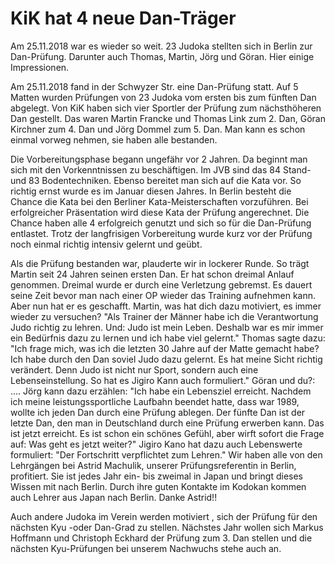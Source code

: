 # KiK hat 4 neue Dan-Träger

Am 25.11.2018 war es wieder so weit. 23 Judoka stellten sich in Berlin zur Dan-Prüfung. 
Darunter auch Thomas, Martin, Jörg und Göran. Hier einige Impressionen.

Am 25.11.2018 fand in der Schwyzer Str. eine Dan-Prüfung statt. Auf 5 Matten wurden Prüfungen von 23 Judoka vom ersten bis zum fünften Dan abgelegt. Von KiK haben sich vier Sportler der Prüfung zum nächsthöheren Dan gestellt. Das waren Martin Francke und Thomas Link zum 2. Dan, Göran Kirchner zum 4. Dan und Jörg Dommel zum 5. Dan. Man kann es schon einmal vorweg nehmen, sie haben alle bestanden.

Die Vorbereitungsphase begann ungefähr vor 2 Jahren. Da beginnt man sich mit den Vorkenntnissen zu beschäftigen. Im JVB sind das 84 Stand- und 83 Bodentechniken. Ebenso bereitet man sich auf die Kata vor. So richtig ernst wurde es im Januar diesen Jahres. In Berlin besteht die Chance die Kata bei den Berliner Kata-Meisterschaften vorzuführen. Bei erfolgreicher Präsentation wird diese Kata der Prüfung angerechnet. Die Chance haben alle 4 erfolgreich genutzt und sich so für die Dan-Prüfung entlastet. Trotz der langfrisigen Vorbereitung wurde kurz vor der Prüfung  noch einmal richtig intensiv gelernt und geübt.

Als die Prüfung bestanden war, plauderte wir in lockerer Runde. So trägt Martin seit 24 Jahren seinen ersten Dan. Er hat schon dreimal Anlauf genommen. Dreimal wurde er durch eine Verletzung gebremst. Es dauert seine Zeit bevor man nach einer OP wieder das Training aufnehmen kann. Aber nun hat er es geschafft. 
Martin, was hat dich dazu motiviert, es immer wieder zu versuchen?
"Als Trainer der Männer habe ich die Verantwortung Judo richtig zu lehren. Und: Judo ist mein Leben. Deshalb war es mir immer ein Bedürfnis dazu zu lernen und ich habe viel gelernt."
Thomas sagte dazu: "Ich frage mich, was ich die letzten 30 Jahre auf der Matte gemacht habe? Ich habe durch den Dan soviel Judo dazu gelernt. Es hat meine Sicht richtig verändert. Denn Judo ist nicht nur Sport, sondern auch eine Lebenseinstellung. So hat es Jigiro Kann auch formuliert."
Göran und du?:
….
Jörg kann dazu erzählen: "Ich habe ein Lebensziel erreicht. Nachdem ich meine leistungssportliche Laufbahn beendet hatte, dass war 1989, wollte ich jeden Dan durch eine Prüfung ablegen. Der fünfte Dan ist der letzte Dan, den man in Deutschland durch eine Prüfung erwerben kann. Das ist jetzt erreicht. Es ist schon ein schönes Gefühl, aber wirft sofort die Frage auf: Was geht es jetzt weiter?"
Jigiro Kano hat dazu auch Lebenswerte formuliert: "Der Fortschritt verpflichtet zum Lehren."
Wir haben alle von den Lehrgängen bei Astrid Machulik, unserer Prüfungsreferentin in Berlin, profitiert. Sie ist jedes Jahr ein- bis zweimal in Japan und bringt dieses Wissen mit nach Berlin. Durch ihre guten Kontakte im Kodokan kommen auch Lehrer aus Japan nach Berlin. Danke Astrid!!

Auch andere Judoka im Verein werden motiviert , sich der Prüfung für den nächsten Kyu -oder Dan-Grad zu stellen. Nächstes Jahr wollen sich Markus Hoffmann und  Christoph Eckhard der Prüfung zum 3. Dan stellen und die nächsten Kyu-Prüfungen bei unserem Nachwuchs stehe auch an.


